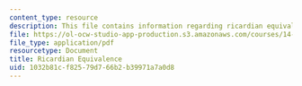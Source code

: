 ```yaml
---
content_type: resource
description: This file contains information regarding ricardian equivalence.
file: https://ol-ocw-studio-app-production.s3.amazonaws.com/courses/14-05-intermediate-macroeconomics-spring-2013/1032b81cf82579d766b2b39971a7a0d8_MIT14_05S13_LecNot_ricard.pdf
file_type: application/pdf
resourcetype: Document
title: Ricardian Equivalence
uid: 1032b81c-f825-79d7-66b2-b39971a7a0d8
---
```


